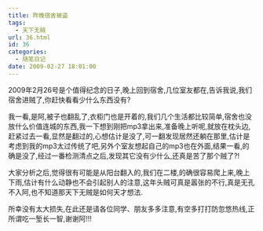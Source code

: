 ```yaml
---
title: 昨晚宿舍被盗
tags:
  - 天下无贼
url: 36.html
id: 36
categories:
  - 随笔日记
date: 2009-02-27 18:01:00
---
```


2009年2月26号是个值得纪念的日子,晚上回到宿舍,几位室友都在,告诉我说,我们宿舍进贼了,你赶快看看少什么东西没有?

我一看,是阿,被子也翻乱了,衣柜门也是开着的,我们几个生活都比较简单,宿舍也没放什么价值连城的东西,我一下想到刚把mp3拿出来,准备晚上听呢,就放在枕头边,赶紧过去一看,显然是翻过的,心想估计是没了,可一翻发现居然还躺在那里,估计是考虑到我的mp3太过传统了吧,另外个室友想起自己的mp3也在外面,结果一看,的确是没了,经过一番检测清点之后,发现其它没有少什么,还真是苦了那个贼了?!

大家分析之后,觉得很有可能是从阳台翻入的,我们在二楼,的确很容易爬上来,晚上下雨,估计有什么动静也不会引起别人的注意,这年头贼可真是嚣张的不行,真是无孔不入阿,也不知道那天下无贼是如何天才想法.

所幸没有太大损失,在此还是请各位同学、朋友多多注意,有空多打打防忽悠热线,正所谓吃一堑长一智,谢谢阿!!!